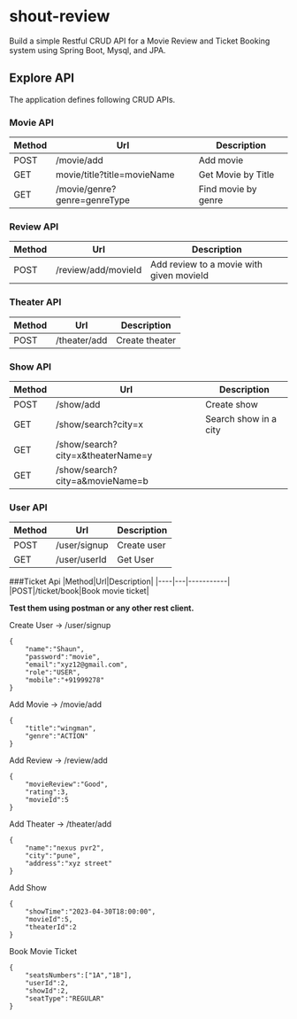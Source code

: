 # shout-review
Build a simple Restful CRUD API for a Movie Review and Ticket Booking system using Spring Boot, Mysql, and JPA.


## Explore API
The application defines following CRUD APIs.

### Movie API

|Method|Url|Description|
|----|---|-----------|
|POST|/movie/add|Add movie|
|GET|movie/title?title=movieName|Get Movie by Title|
|GET|/movie/genre?genre=genreType|Find movie by genre|


### Review API

|Method|Url|Description|
|----|---|-----------|
|POST|/review/add/movieId|Add review to a movie with given movieId|

### Theater API

|Method|Url|Description|
|----|---|-----------|
|POST|/theater/add|Create theater|

### Show API

|Method|Url|Description|
|----|---|-----------|
|POST|/show/add|Create  show|
|GET|/show/search?city=x|Search show in a city|
|GET|/show/search?city=x&theaterName=y
|GET|/show/search?city=a&movieName=b

### User API

|Method|Url|Description|
|----|---|-----------|
|POST|/user/signup|Create  user|
|GET|/user/userId|Get User|


###Ticket Api
|Method|Url|Description|
|----|---|-----------|
|POST|/ticket/book|Book movie ticket|


**Test them using postman or any other rest client.**

<!-- ### Sample Valid JSON Request Bodies -->

Create User -> /user/signup

```
{
    "name":"Shaun",
    "password":"movie",
    "email":"xyz12@gmail.com",
    "role":"USER",
    "mobile":"+91999278"
}
```
Add Movie -> /movie/add
```
{
    "title":"wingman",
    "genre":"ACTION"
}
```

Add Review -> /review/add
```
{
    "movieReview":"Good",
    "rating":3,
    "movieId":5
}
```

Add Theater -> /theater/add

```
{
    "name":"nexus pvr2",
    "city":"pune",
    "address":"xyz street"
}
```
Add Show

```
{
    "showTime":"2023-04-30T18:00:00",
    "movieId":5,
    "theaterId":2
}
```

Book Movie Ticket

```
{
    "seatsNumbers":["1A","1B"],
    "userId":2,
    "showId":2,
    "seatType":"REGULAR"
}
```
